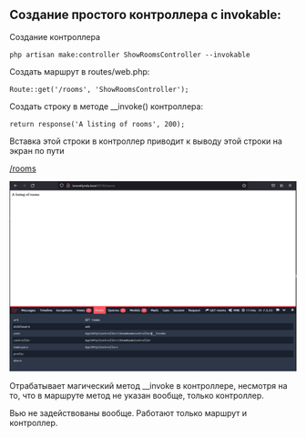 ## Создание простого контроллера c invokable:

Создание контроллера

    php artisan make:controller ShowRoomsController --invokable

Создать маршрут в routes/web.php:  

    Route::get('/rooms', 'ShowRoomsController');

Создать строку в методе __invoke() контроллера:  

    return response('A listing of rooms', 200);

Вставка этой строки в контроллер приводит к выводу этой строки на экран по пути  

[/rooms]()


<img src="./img/11.png" alt="drawing" width="800"/>

Отрабатывает магический метод __invoke в контроллере, несмотря на то, что в маршруте метод не указан вообще, только контроллер.

Вью не задействованы вообще. Работают только маршрут и контроллер.
